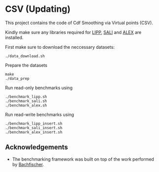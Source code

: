# CSV (Updating)
This project contains the code of Cdf Smoothing via Virtual points (CSV).

Kindly make sure any libraries required for [LIPP](https://github.com/Jiacheng-WU/lipp), [SALI](https://github.com/cds-ruc/SALI) and [ALEX](https://github.com/microsoft/ALEX) are installed.

First make sure to download the neccessary datasets:
```
./data_download.sh

```

Prepare the datasets
```
make
./data_prep

```

Run read-only benchmarks using

```
./benchmark_lipp.sh
./benchmark_sali.sh
./benchmark_alex.sh

```

Run read-write benchmarks using

```
./benchmark_lipp_insert.sh
./benchmark_sali_insert.sh
./benchmark_alex_insert.sh

```

## Acknowledgements

- The benchmarking framework was built on top of the work performed by [Bachfischer](https://github.com/Bachfischer/LogarithmicErrorRegression).
